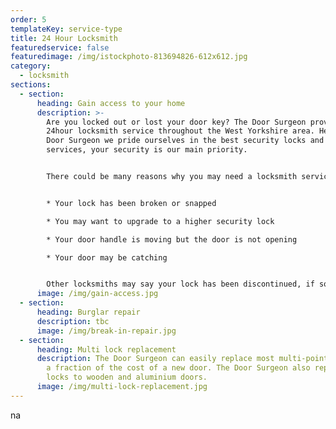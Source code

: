 ```yaml
---
order: 5
templateKey: service-type
title: 24 Hour Locksmith
featuredservice: false
featuredimage: /img/istockphoto-813694826-612x612.jpg
category:
  - locksmith
sections:
  - section:
      heading: Gain access to your home
      description: >-
        Are you locked out or lost your door key? The Door Surgeon provides a
        24hour locksmith service throughout the West Yorkshire area. Here at The
        Door Surgeon we pride ourselves in the best security locks and fitting
        services, your security is our main priority.


        There could be many reasons why you may need a locksmith service, here are just a few:


        * Your lock has been broken or snapped

        * You may want to upgrade to a higher security lock

        * Your door handle is moving but the door is not opening

        * Your door may be catching


        Other locksmiths may say your lock has been discontinued, if so give us a call as the Door Surgeon specialises in finding locks and materials that others can’t.
      image: /img/gain-access.jpg
  - section:
      heading: Burglar repair
      description: tbc
      image: /img/break-in-repair.jpg
  - section:
      heading: Multi lock replacement
      description: The Door Surgeon can easily replace most multi-point locks at only
        a fraction of the cost of a new door. The Door Surgeon also replaces
        locks to wooden and aluminium doors.
      image: /img/multi-lock-replacement.jpg
---
```


na
